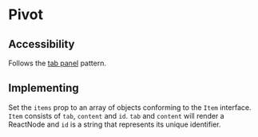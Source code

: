 # Pivot

## Accessibility

Follows the [tab panel](https://www.w3.org/TR/wai-aria-practices-1.1/#tabpanel) pattern.

## Implementing

Set the `items` prop to an array of objects conforming to the `Item`  interface. `Item` consists of `tab`, `content` and `id`. `tab` and `content` will render a ReactNode and `id` is a string that represents its unique identifier.
